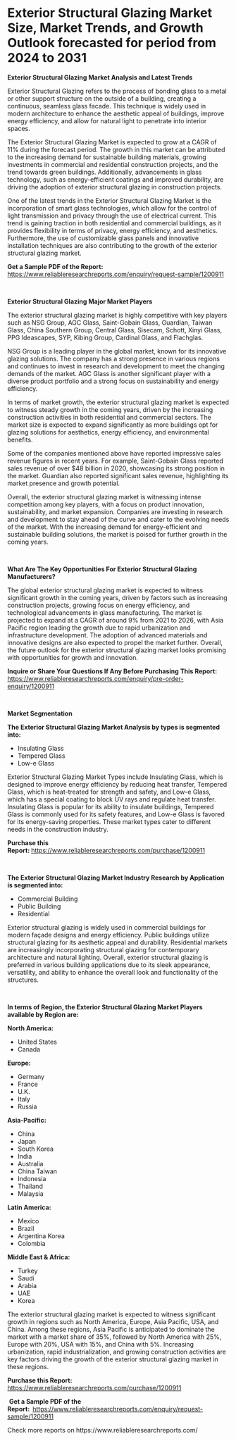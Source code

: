 <p><h1>Exterior Structural Glazing Market Size, Market Trends, and Growth Outlook forecasted for period from 2024 to 2031</h1></p><p><strong>Exterior Structural Glazing Market Analysis and Latest Trends</strong></p>
<p><p>Exterior Structural Glazing refers to the process of bonding glass to a metal or other support structure on the outside of a building, creating a continuous, seamless glass facade. This technique is widely used in modern architecture to enhance the aesthetic appeal of buildings, improve energy efficiency, and allow for natural light to penetrate into interior spaces.</p><p>The Exterior Structural Glazing Market is expected to grow at a CAGR of 11% during the forecast period. The growth in this market can be attributed to the increasing demand for sustainable building materials, growing investments in commercial and residential construction projects, and the trend towards green buildings. Additionally, advancements in glass technology, such as energy-efficient coatings and improved durability, are driving the adoption of exterior structural glazing in construction projects.</p><p>One of the latest trends in the Exterior Structural Glazing Market is the incorporation of smart glass technologies, which allow for the control of light transmission and privacy through the use of electrical current. This trend is gaining traction in both residential and commercial buildings, as it provides flexibility in terms of privacy, energy efficiency, and aesthetics. Furthermore, the use of customizable glass panels and innovative installation techniques are also contributing to the growth of the exterior structural glazing market.</p></p>
<p><strong>Get a Sample PDF of the Report:&nbsp;</strong> <a href="https://www.reliableresearchreports.com/enquiry/request-sample/1200911">https://www.reliableresearchreports.com/enquiry/request-sample/1200911</a></p>
<p>&nbsp;</p>
<p><strong>Exterior Structural Glazing Major Market Players</strong></p>
<p><p>The exterior structural glazing market is highly competitive with key players such as NSG Group, AGC Glass, Saint-Gobain Glass, Guardian, Taiwan Glass, China Southern Group, Central Glass, Sisecam, Schott, Xinyi Glass, PPG Ideascapes, SYP, Kibing Group, Cardinal Glass, and Flachglas.</p><p>NSG Group is a leading player in the global market, known for its innovative glazing solutions. The company has a strong presence in various regions and continues to invest in research and development to meet the changing demands of the market. AGC Glass is another significant player with a diverse product portfolio and a strong focus on sustainability and energy efficiency.</p><p>In terms of market growth, the exterior structural glazing market is expected to witness steady growth in the coming years, driven by the increasing construction activities in both residential and commercial sectors. The market size is expected to expand significantly as more buildings opt for glazing solutions for aesthetics, energy efficiency, and environmental benefits.</p><p>Some of the companies mentioned above have reported impressive sales revenue figures in recent years. For example, Saint-Gobain Glass reported sales revenue of over $48 billion in 2020, showcasing its strong position in the market. Guardian also reported significant sales revenue, highlighting its market presence and growth potential.</p><p>Overall, the exterior structural glazing market is witnessing intense competition among key players, with a focus on product innovation, sustainability, and market expansion. Companies are investing in research and development to stay ahead of the curve and cater to the evolving needs of the market. With the increasing demand for energy-efficient and sustainable building solutions, the market is poised for further growth in the coming years.</p></p>
<p>&nbsp;</p>
<p><strong>What Are The Key Opportunities For Exterior Structural Glazing Manufacturers?</strong></p>
<p><p>The global exterior structural glazing market is expected to witness significant growth in the coming years, driven by factors such as increasing construction projects, growing focus on energy efficiency, and technological advancements in glass manufacturing. The market is projected to expand at a CAGR of around 9% from 2021 to 2026, with Asia Pacific region leading the growth due to rapid urbanization and infrastructure development. The adoption of advanced materials and innovative designs are also expected to propel the market further. Overall, the future outlook for the exterior structural glazing market looks promising with opportunities for growth and innovation.</p></p>
<p><strong>Inquire or Share Your Questions If Any Before Purchasing This Report:</strong> <a href="https://www.reliableresearchreports.com/enquiry/pre-order-enquiry/1200911">https://www.reliableresearchreports.com/enquiry/pre-order-enquiry/1200911</a></p>
<p>&nbsp;</p>
<p><strong>Market Segmentation</strong></p>
<p><strong>The Exterior Structural Glazing Market Analysis by types is segmented into:</strong></p>
<p><ul><li>Insulating Glass</li><li>Tempered Glass</li><li>Low-e Glass</li></ul></p>
<p><p>Exterior Structural Glazing Market Types include Insulating Glass, which is designed to improve energy efficiency by reducing heat transfer, Tempered Glass, which is heat-treated for strength and safety, and Low-e Glass, which has a special coating to block UV rays and regulate heat transfer. Insulating Glass is popular for its ability to insulate buildings, Tempered Glass is commonly used for its safety features, and Low-e Glass is favored for its energy-saving properties. These market types cater to different needs in the construction industry.</p></p>
<p><strong>Purchase this Report:&nbsp;</strong><a href="https://www.reliableresearchreports.com/purchase/1200911">https://www.reliableresearchreports.com/purchase/1200911</a></p>
<p>&nbsp;</p>
<p><strong>The Exterior Structural Glazing Market Industry Research by Application is segmented into:</strong></p>
<p><ul><li>Commercial Building</li><li>Public Building</li><li>Residential</li></ul></p>
<p><p>Exterior structural glazing is widely used in commercial buildings for modern façade designs and energy efficiency. Public buildings utilize structural glazing for its aesthetic appeal and durability. Residential markets are increasingly incorporating structural glazing for contemporary architecture and natural lighting. Overall, exterior structural glazing is preferred in various building applications due to its sleek appearance, versatility, and ability to enhance the overall look and functionality of the structures.</p></p>
<p>&nbsp;</p>
<p><strong>In terms of Region, the Exterior Structural Glazing Market Players available by Region are:</strong></p>
<p>
    <p> <strong> North America: </strong>
        <ul>
            <li>United States</li>
            <li>Canada</li>
        </ul>
        </p> 
    <p> <strong> Europe: </strong>
        <ul>
            <li>Germany</li>
            <li>France</li>
            <li>U.K.</li>
            <li>Italy</li>
            <li>Russia</li>
        </ul>
        </p> 
    <p> <strong> Asia-Pacific: </strong>
        <ul>
            <li>China</li>
            <li>Japan</li>
            <li>South Korea</li>
            <li>India</li>
            <li>Australia</li>
            <li>China Taiwan</li>
            <li>Indonesia</li>
            <li>Thailand</li>
            <li>Malaysia</li>
        </ul>
        </p> 
    <p> <strong> Latin America: </strong>
        <ul>
            <li>Mexico</li>
            <li>Brazil</li>
            <li>Argentina Korea</li>
            <li>Colombia</li>
        </ul>
        </p> 
    <p> <strong> Middle East & Africa: </strong>
        <ul>
            <li>Turkey</li>
            <li>Saudi</li>
            <li>Arabia</li>
            <li>UAE</li>
            <li>Korea</li>
        </ul>
    </p>
    </p>
<p><p>The exterior structural glazing market is expected to witness significant growth in regions such as North America, Europe, Asia Pacific, USA, and China. Among these regions, Asia Pacific is anticipated to dominate the market with a market share of 35%, followed by North America with 25%, Europe with 20%, USA with 15%, and China with 5%. Increasing urbanization, rapid industrialization, and growing construction activities are key factors driving the growth of the exterior structural glazing market in these regions.</p></p>
<p><strong>Purchase this Report: </strong><a href="https://www.reliableresearchreports.com/purchase/1200911">https://www.reliableresearchreports.com/purchase/1200911</a></p>
<p>&nbsp;<strong>Get a Sample PDF of the Report:&nbsp;&nbsp;</strong><a href="https://www.reliableresearchreports.com/enquiry/request-sample/1200911">https://www.reliableresearchreports.com/enquiry/request-sample/1200911</a></p>
<p><strong></strong></p>
<p>Check more reports on https://www.reliableresearchreports.com/</p>
